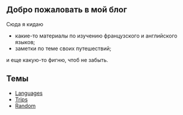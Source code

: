 ## Добро пожаловать в мой блог

Сюда я кидаю
- какие-то материалы по изучению французского и английского языков;
- заметки по теме своих путешествий;

и еще какую-то фигню, чтоб не забыть.

## Темы
- [Languages](blog/languages/index.md)
- [Trips](blog/trips/index.md)
- [Random](blog/other/index.md)